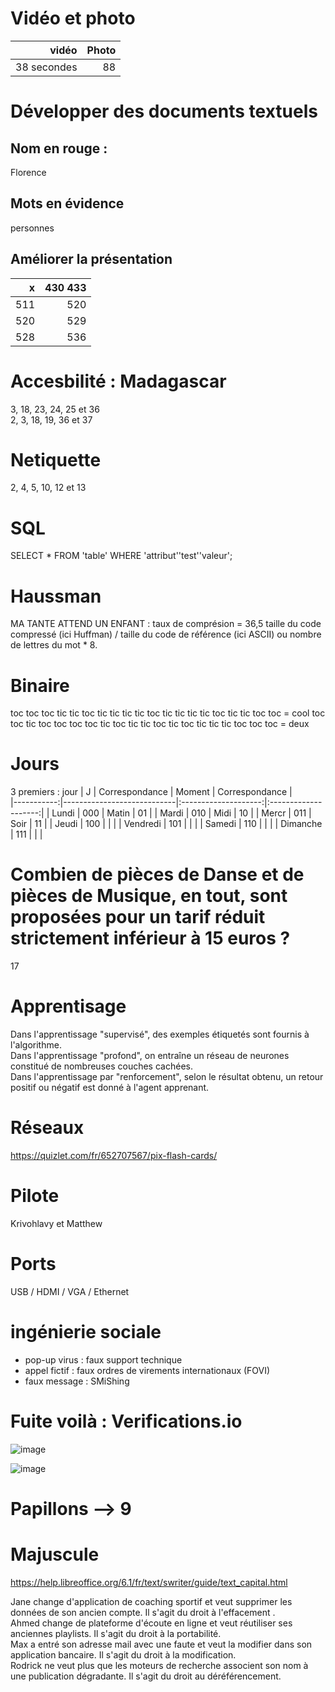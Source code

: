 # Vidéo et photo
|vidéo     | Photo |   
|-------:|--------:|
|  38 secondes   |88    |
# Développer des documents textuels
## Nom en rouge :
Florence
## Mots en évidence
personnes
## Améliorer la présentation
|x       | 430 433 |   
|-------:|--------:|
|  511   |  520    |
|  520   |  529    |
|  528   |  536    |

# Accesbilité : Madagascar
3, 18, 23, 24, 25 et 36  
2, 3, 18, 19, 36 et 37

# Netiquette
2, 4, 5, 10, 12 et 13


# SQL
SELECT * FROM 'table' WHERE 'attribut''test''valeur';

# Haussman
MA TANTE ATTEND UN ENFANT : taux de comprésion = 36,5
taille du code compressé (ici Huffman) / taille du code de référence (ici ASCII) ou nombre de lettres du mot * 8.

# Binaire 
toc toc toc tic tic toc tic tic tic tic toc tic tic tic tic toc tic tic toc toc = cool
toc toc tic toc toc toc toc tic toc tic tic toc tic toc tic tic tic toc toc toc = deux

# Jours 
3 premiers : jour
| J          | Correspondance             | Moment               | Correspondance       |        
|-----------:|----------------------------|:--------------------:|:--------------------:|
|  Lundi     |   000                      |  Matin               |  01                  |
|  Mardi     |   010                      |  Midi                |  10                  |
|  Mercr     |   011                      |  Soir                |  11                  |
|  Jeudi     |   100                      |                      |                      |
|  Vendredi  |   101                      |                      |                      |
|  Samedi    |   110                      |                      |                      |
|  Dimanche  |   111                      |                      |                      |

# Combien de pièces de Danse et de pièces de Musique, en tout, sont proposées pour un tarif réduit strictement inférieur à 15 euros ?
17
# Apprentisage
Dans l'apprentissage "supervisé", des exemples étiquetés sont fournis à l'algorithme.  
Dans l'apprentissage "profond", on entraîne un réseau de neurones constitué de nombreuses couches cachées.  
Dans l'apprentissage par "renforcement", selon le résultat obtenu, un retour positif ou négatif est donné à l'agent apprenant.  

# Réseaux
https://quizlet.com/fr/652707567/pix-flash-cards/

# Pilote
Krivohlavy et Matthew

# Ports
USB / HDMI / VGA / Ethernet

# ingénierie sociale
- pop-up virus : faux support technique
- appel fictif : faux ordres de virements internationaux (FOVI)
- faux message : SMiShing

# Fuite voilà : Verifications.io

![image](https://user-images.githubusercontent.com/106614142/183280993-babff5b7-8fde-4d07-b27a-49935dad582f.png)


![image](https://user-images.githubusercontent.com/106614142/183293919-baf40b76-9ab9-4eaa-9e59-99289117360f.png)

# Papillons --> 9 

# Majuscule
https://help.libreoffice.org/6.1/fr/text/swriter/guide/text_capital.html

Jane change d'application de coaching sportif et veut supprimer les données de son ancien compte.
Il s'agit du droit à l'effacement .  
Ahmed change de plateforme d'écoute en ligne et veut réutiliser ses anciennes playlists.
Il s'agit du droit à la portabilité.  
Max a entré son adresse mail avec une faute et veut la modifier dans son application bancaire.
Il s'agit du droit à la modification.  
Rodrick ne veut plus que les moteurs de recherche associent son nom à une publication dégradante.
Il s'agit du droit au déréférencement.  

